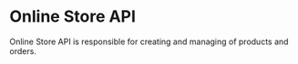 # Online Store API

Online Store API is responsible for creating and managing of products and orders.
